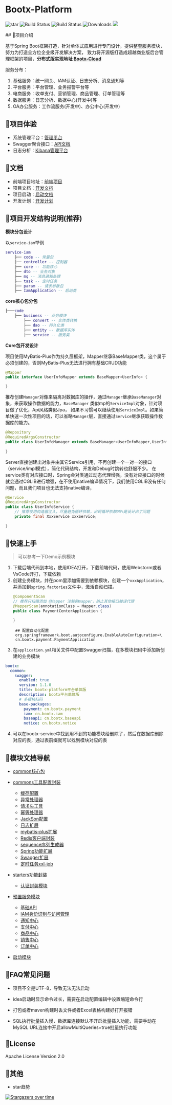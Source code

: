 # Bootx-Platform 

<p>
 <img src='https://gitee.com/bootx/bootx-platform/badge/star.svg?theme=dark' alt='star'/>
 <img src="https://img.shields.io/badge/Boot%20Platform-2.0.0-success.svg" alt="Build Status">
 <img src="https://img.shields.io/badge/Author-Bootx-orange.svg" alt="Build Status">
 <img src="https://img.shields.io/badge/Spring%20Boot-2.5-blue.svg" alt="Downloads">
 <img src="https://img.shields.io/badge/license-Apache%20License%202.0-green.svg"/>
</p>
## 🍈项目介绍

基于Spring Boot框架打造，针对单体式应用进行专门设计，提供整套服务模块，努力为打造全方位企业级开发解决方案，
致力将开源版打造成超越商业版后台管理框架的项目，**分布式版实现地址 [Bootx-Cloud](https://gitee.com/bootx/bootx-platform)**

服务分布：

1. 基础服务：统一网关、IAM认证、日志分析、消息通知等
2. 平台服务：平台管理、业务报警平台等
3. 电商服务：收单支付、营销管理、商品管理、订单管理等
4. 数据服务：日志分析、数据中心(开发中)等
5. OA办公服务：工作流服务(开发中)、办公中心(开发中)

## 🥥项目体验

- 系统管理平台：[管理平台](http://web.cloud.bootx.cn/)
- Swagger聚合接口：[API文档](http://gateway.dev.bootx.cn:9000/doc.html)
- 日志分析：[Kibana管理平台](http://elk.dev.bootx.cn:5601/app/discover#)

## 🍒文档

- 前端项目地址：[前端项目](https://gitee.com/bootx/bootx-cloud-ui)
- 项目文档：[开发文档](https://www.yuque.com/bootx/bootx-cloud/)
- 项目启动：[启动文档](https://www.yuque.com/bootx/bootx-cloud/vpi0gn)
- 开发计划：[开发计划]()

## 🍇项目开发结构说明(推荐)


**模块分包设计**

以`service-iam`举例
```lua
service-iam 
    ├── code -- 常量包
    ├── controller -- 控制器
    ├── core -- 功能核心
    ├── dto -- 业务对象
    ├── mq -- 消息通知处理
    ├── task -- 定时任务
    ├── param -- 请求参数包
    ├── IamApplication -- 启动类
```
**core核心包分包**

```lua
├───code 
    ├── business -- 业务模块
        ├── convert -- 实体类转换
        ├── dao -- 持久化类
        ├── entity -- 数据库实体
        ├── service -- 服务类
```

**Core包开发设计**

项目使用MyBatis-Plus作为持久层框架，Mapper继承BaseMapper类，这个属于必须创建的，否则MyBatis-Plus无法进行拥有基础CRUD功能
```java
@Mapper
public interface UserInfoMapper extends BaseMapper<UserInfo> {

}
```
推荐创建`Manager`对像来隔离对数据库的操作，通过`Manager`继承`BaseManager`对象，来获取操作数据的能力，`BaseManager` 类似mp的`ServiceImpl`对象，针对项目做了优化，Api风格类似Jpa，
如果不习惯可以继续使用`ServiceImpl`。如果简单快速一次性项目的话，可以省略`Manager`层，直接通过`Service`继承获取操作数据库的能力。
```java
@Repository
@RequiredArgsConstructor
public class UserInfoManager extends BaseManager<UserInfoMapper,UserInfo> {
    
}
```
Server直接创建出对象并由其它Service引用，不再创建一个一对一的接口（service/impl模式），简化代码结构，开发和Debug时跳转也舒服不少。
在service类有对应接口时，Spring会对类通过动态代理增强，没有对应接口的时候就会通过CGLIB进行增强，在不使用native编译情况下，我们使用CGLIB没有任何问题，而且我们项目也无法支持native编译，

```java
@Service
@RequiredArgsConstructor
public class UserInfoService {
    // 推荐使用构造器注入，尽量避免循环依赖，出现循环依赖95%是设计出了问题
    private final XxxService xxxService;
    
}
```
## 🍇快速上手
> 可以参考一下Demo示例模块
1. 下载后端代码到本地，使用IDEA打开，下载前端代码，使用Webstorm或者VsCode开打，下载依赖
2. 创建业务模块，并在pom里添加需要到依赖模块，创建一个`xxxApplication`，并添加到`spring.factories`文件中，激活自动扫描。
    ```java
    @ComponentScan
    // 推荐只扫描添加 @Mapper 注解的mapper，防止其他接口被误代理
    @MapperScan(annotationClass = Mapper.class)
    public class PaymentCenterApplication {
    
    }
    ```
   ```properties
    ## 配置自动化配置
    org.springframework.boot.autoconfigure.EnableAutoConfiguration=\
    cn.bootx.payment.PaymentApplication
   ```
3. 在`application.yml`相关文件中配置Swagger扫描，在多模块扫码中添加新创建的业务模块
```yaml
bootx:
  common:
    swagger:
      enabled: true
      version: 1.1.0
      title: bootx-platform平台单体版
      description: bootx平台单体版
      # 多模块扫码
      base-packages:
        payment: cn.bootx.payment
        iam: cn.bootx.iam
        baseapi: cn.bootx.baseapi
        notice: cn.bootx.notice
```
4. 可以在bootx-service中找到用不到的功能模块给删除了，然后在数据库删除对应的表，通过表前缀就可以找到模块对应的表

## 🥞模块文档导航

- [common核心包](bootx-common-core/README.md)
- [commons工具配置封装](bootx-commons/README.md)
  - [缓存配置](bootx-commons/common-cache/README.md)
  - [异常处理器](bootx-commons/common-exception-handler/README.md)
  - [请求头工具](bootx-commons/common-header-holder/README.md)
  - [幂等处理器](bootx-commons/common-idempotency/README.md)
  - [JackSon配置](bootx-commons/common-jackson/README.md)
  - [日志扩展](bootx-commons/common-log/README.md)
  - [mybatis-plus扩展](bootx-commons/common-mybatis-plus/README.md)
  - [Redis客户端封装](bootx-commons/common-redis-client/README.md)
  - [sequence序列生成器](bootx-commons/common-sequence/README.md)
  - [Spring功能扩展](bootx-commons/common-spring/README.md)
  - [Swagger扩展](bootx-commons/common-swagger/README.md)
  - [定时任务xxl-job](bootx-commons/common-xxl-job/README.md)
- [starters功能封装](bootx-common-starters/README.md)
  - [认证封装模块](bootx-common-starters/common-starter-auth/README.md)
- [预置服务模块](bootx-services/README.md)
  - [基础API](bootx-services/service-baseapi/README.md)
  - [IAM身份识别与访问管理](bootx-services/service-iam/README.md)
  - [通知中心](bootx-services/service-notice/README.md)
  - [支付中心](bootx-services/service-payment/README.md)
  - [商品中心](bootx-services/service-goods/README.md)
  - [销售中心](bootx-services/service-sales/README.md)
  - [订单中心](bootx-services/service-order/README.md)

- [启动模块](bootx-start/README.md)

## 🍇FAQ常见问题
- 项目不全是UTF-8，导致无法无法启动

- idea启动时显示命令过长，需要在启动配置编辑中设置缩短命令行

- 打包或者maven构建时丢文件或者Excel表格构建好打开报错

- SQL执行批量插入慢，数据库连接默认不开启批量插入功能，需要手动在MySQL URL连接中开启allowMultiQueries=true批量执行功能

##  🍷License

Apache License Version 2.0

## 🥂其他

- star趋势 

[![Stargazers over time](https://whnb.wang/stars/bootx/bootx-platform)](https://whnb.wang)